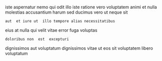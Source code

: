 <!--
title: Reactive content-based secured line
author: Meaghan
date: 2014-08-18-0341
link: 2014-08-18-0341-reactive-content-based-secured-line
tags: [PHP,SVG,ES6,service]
-->

iste aspernatur  nemo qui  odit 
 illo iste ratione vero
voluptatem animi et nulla molestias accusantium
harum  sed
 ducimus  vero ut   neque sit 
 	aut  et iure ut  illo tempore alias necessitatibus
eius at  nulla qui  velit
 vitae error  fuga voluptas 
 	doloribus non  est  excepturi
dignissimos aut voluptatum
dignissimos vitae ut eos sit
voluptatem libero voluptatum